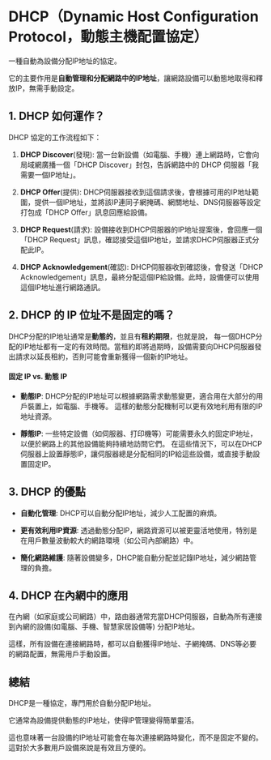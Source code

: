 # DHCP（Dynamic Host Configuration Protocol，動態主機配置協定）

一種自動為設備分配IP地址的協定。

它的主要作用是**自動管理和分配網路中的IP地址**，讓網路設備可以動態地取得和釋放IP，無需手動設定。

## 1. DHCP 如何運作？

DHCP 協定的工作流程如下：

1. **DHCP Discover**(發現):
   當一台新設備（如電腦、手機）連上網路時，它會向局域網廣播一個「DHCP Discover」封包，告訴網路中的 DHCP 伺服器「我需要一個IP地址」。

2. **DHCP Offer**(提供):
   DHCP伺服器接收到這個請求後，會根據可用的IP地址範圍，提供一個IP地址，並將該IP連同子網掩碼、網關地址、DNS伺服器等設定打包成「DHCP Offer」訊息回應給設備。

3. **DHCP Request**(請求):
   設備接收到DHCP伺服器的IP地址提案後，會回應一個「DHCP Request」訊息，確認接受這個IP地址，並請求DHCP伺服器正式分配此IP。

4. **DHCP Acknowledgement**(確認):
   DHCP伺服器收到確認後，會發送「DHCP Acknowledgement」訊息，最終分配這個IP給設備。此時，設備便可以使用這個IP地址進行網路通訊。

## 2. DHCP 的 IP 位址不是固定的嗎？

DHCP分配的IP地址通常是**動態的**，並且有**租約期限**，也就是說，
每一個DHCP分配的IP地址都有一定的有效時間。當租約即將過期時，設備需要向DHCP伺服器發出請求以延長租約，否則可能會重新獲得一個新的IP地址。

#### 固定 IP vs. 動態 IP

- **動態IP**:
  DHCP分配的IP地址可以根據網路需求動態變更，適合用在大部分的用戶裝置上，如電腦、手機等。
  這樣的動態分配機制可以更有效地利用有限的IP地址資源。

- **靜態IP**:
  一些特定設備（如伺服器、打印機等）可能需要永久的固定IP地址，以便於網路上的其他設備能夠持續地訪問它們。
  在這些情況下，可以在DHCP伺服器上設置靜態IP，讓伺服器總是分配相同的IP給這些設備，或直接手動設置固定IP。

## 3. DHCP 的優點

- **自動化管理**:
  DHCP可以自動分配IP地址，減少人工配置的麻煩。

- **更有效利用IP資源**:
  透過動態分配IP，網路資源可以被更靈活地使用，特別是在用戶數量波動較大的網路環境（如公司內部網路）中。

- **簡化網路維護**:
  隨著設備變多，DHCP能自動分配並記錄IP地址，減少網路管理的負擔。

## 4. DHCP 在內網中的應用

在內網（如家庭或公司網路）中，路由器通常充當DHCP伺服器，自動為所有連接到內網的設備(如電腦、手機、智慧家居設備等) 分配IP地址。

這樣，所有設備在連接網路時，都可以自動獲得IP地址、子網掩碼、DNS等必要的網路配置，無需用戶手動設置。

## 總結

DHCP是一種協定，專門用於自動分配IP地址。

它通常為設備提供動態的IP地址，使得IP管理變得簡單靈活。

這也意味著一台設備的IP地址可能會在每次連接網路時變化，而不是固定不變的。這對於大多數用戶設備來說是有效且方便的。
